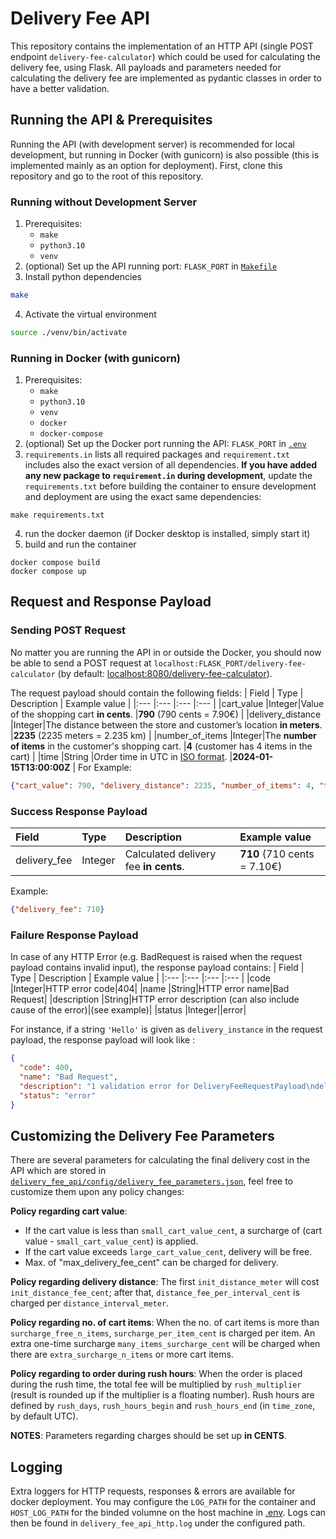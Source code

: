 # Delivery Fee API
This repository contains the implementation of an HTTP API (single POST endpoint `delivery-fee-calculator`) which could be used for calculating the delivery fee, using Flask. All payloads and parameters needed for calculating the delivery fee are implemented as pydantic classes in order to have a better validation.

## Running the API & Prerequisites
Running the API (with development server) is recommended for local development, but running in Docker (with gunicorn) is also possible (this is implemented mainly as an option for deployment). First, clone this repository and go to the root of this repository.

### Running without Development Server
1. Prerequisites: 
    - `make`
    - `python3.10`
    - `venv`
2. (optional) Set up the API running port: `FLASK_PORT` in [`Makefile`](Makefile)
3. Install python dependencies
```sh
make
```
4. Activate the virtual environment
```sh
source ./venv/bin/activate
```

### Running in Docker (with gunicorn)
1. Prerequisites: 
    - `make`
    - `python3.10`
    - `venv`
    - `docker`
    - `docker-compose`
2. (optional) Set up the Docker port running the API: `FLASK_PORT` in [`.env`](.env)
3. `requirements.in` lists all required packages and `requirement.txt` includes also the exact version of all dependencies. **If you have added any new package to `requirement.in` during development**, update the `requirements.txt` before building the container to ensure development and deployment are using the exact same dependencies:
```
make requirements.txt
```
4. run the docker daemon (if Docker desktop is installed, simply start it)
5. build and run the container 
```
docker compose build
docker compose up
```

## Request and Response Payload
### Sending POST Request
No matter you are running the API in or outside the Docker, you should now be able to send a POST request at `localhost:FLASK_PORT/delivery-fee-calculator` (by default: [localhost:8080/delivery-fee-calculator](localhost:8080/delivery-fee-calculator)). 

The request payload should contain the following fields:
| Field             | Type  | Description                                                               | Example value                             |
|:---               |:---   |:---                                                                       |:---                                       |
|cart_value         |Integer|Value of the shopping cart __in cents__.                                   |__790__ (790 cents = 7.90€)                |
|delivery_distance  |Integer|The distance between the store and customer’s location __in meters__.      |__2235__ (2235 meters = 2.235 km)          |
|number_of_items    |Integer|The __number of items__ in the customer's shopping cart.                   |__4__ (customer has 4 items in the cart)   |
|time               |String |Order time in UTC in [ISO format](https://en.wikipedia.org/wiki/ISO_8601). |__2024-01-15T13:00:00Z__                   |
For Example:
```json
{"cart_value": 790, "delivery_distance": 2235, "number_of_items": 4, "time": "2024-01-15T13:00:00Z"}
```

### Success Response Payload
| Field         | Type  | Description                           | Example value             |
|:---           |:---   |:---                                   |:---                       |
|delivery_fee   |Integer|Calculated delivery fee __in cents__.  |__710__ (710 cents = 7.10€)|

Example:
```json
{"delivery_fee": 710}
```

### Failure Response Payload
In case of any HTTP Error (e.g. BadRequest is raised when the request payload contains invalid input),
the response payload contains:
| Field         | Type  | Description                           | Example value             |
|:---           |:---   |:---                                   |:---                       |
|code   |Integer|HTTP error code|404|
|name   |String|HTTP error name|Bad Request|
|description   |String|HTTP error description (can also include cause of the error)|(see example)|
|status   |Integer||error|

For instance, if a string `'Hello'` is given as `delivery_instance` in the request payload, the response payload will look like :
```json
{
  "code": 400,
  "name": "Bad Request",
  "description": "1 validation error for DeliveryFeeRequestPayload\ndelivery_distance\n  Input should be a valid integer, unable to parse string as an integer [type=int_parsing, input_value='Hello', input_type=str]\n    For further information visit https://errors.pydantic.dev/2.5/v/int_parsing",
  "status": "error"
}
```

## Customizing the Delivery Fee Parameters
There are several parameters for calculating the final delivery cost in the API which are stored in [`delivery_fee_api/config/delivery_fee_parameters.json`](delivery_fee_api/config/delivery_fee_parameters.json), feel free to customize them upon any policy changes:

**Policy regarding cart value**: 
- If the cart value is less than `small_cart_value_cent`, a surcharge of (cart value - `small_cart_value_cent`) is applied.
- If the cart value exceeds `large_cart_value_cent`, delivery will be free.
- Max. of "max_delivery_fee_cent" can be charged for delivery.

**Policy regarding delivery distance**: The first `init_distance_meter` will cost `init_distance_fee_cent`; after that, `distance_fee_per_interval_cent` is charged per `distance_interval_meter`.

**Policy regarding no. of cart items**: When the no. of cart items is more than `surcharge_free_n_items`,
`surcharge_per_item_cent` is charged per item. An extra one-time surcharge `many_items_surcharge_cent` will be charged when there are `extra_surcharge_n_items` or more cart items.

**Policy regarding to order during rush hours**: When the order
is placed during the rush time, the total fee will be multiplied by `rush_multiplier` (result is rounded up if the multiplier is a floating number). Rush hours are defined by `rush_days`, `rush_hours_begin` and `rush_hours_end` (in `time_zone`, by default UTC).

**NOTES**: Parameters regarding charges should be set up **in CENTS**.

## Logging
Extra loggers for HTTP requests, responses & errors are available for docker deployment.
You may configure the `LOG_PATH` for the container and `HOST_LOG_PATH` for the binded volumne on the host machine in [.env](.env). 
Logs can then be found in `delivery_fee_api_http.log` under the configured path.
